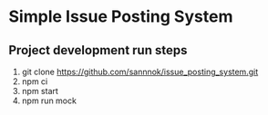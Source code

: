 <h1>Simple Issue Posting System</h1>

## Project development run steps
1. git clone https://github.com/sannnok/issue_posting_system.git
2. npm ci
3. npm start
4. npm run mock 